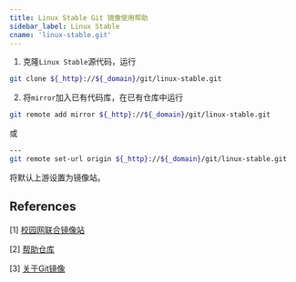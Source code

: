 ```yaml
---
title: Linux Stable Git 镜像使用帮助
sidebar_label: Linux Stable
cname: 'linux-stable.git'
---
```


1. 克隆`Linux Stable`源代码，运行

```bash varcode
git clone ${_http}://${_domain}/git/linux-stable.git
```

2. 将`mirror`加入已有代码库，在已有仓库中运行

```bash varcode
git remote add mirror ${_http}://${_domain}/git/linux-stable.git
```

或

```bash varcode
---
git remote set-url origin ${_http}://${_domain}/git/linux-stable.git
```

将默认上游设置为镜像站。

## References

[1] [校园网联合镜像站](https://mirrors.cernet.edu.cn/about)

[2] [帮助仓库](https://github.com/mirrorz-org/mirrorz-help)

[3] [关于Git镜像](https://hustmirror.cn/docs/about-git)
